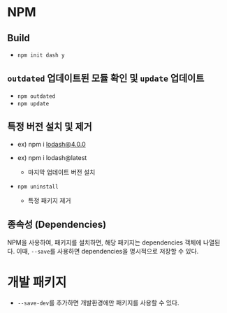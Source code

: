 # NPM

## Build

- `npm init dash y`

## `outdated` 업데이트된 모듈 확인 및 `update` 업데이트

- `npm outdated`
- `npm update`

## 특정 버전 설치 및 제거

- ex) npm i lodash@4.0.0

- ex) npm i lodash@latest

  - 마지막 업데이트 버전 설치

- `npm uninstall`
  - 특정 패키지 제거

## 종속성 (Dependencies)

NPM을 사용하여, 패키지를 설치하면, 해당 패키지는 dependencies 객체에 나열된다.
이때, `--save`를 사용하면 dependencies을 명시적으로 저장할 수 있다.

# 개발 패키지

- `--save-dev`를 추가하면 개발환경에만 패키지를 사용할 수 있다.
